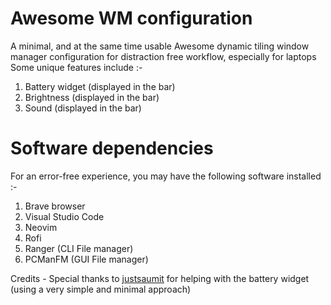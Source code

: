 # Awesome WM configuration

A minimal, and at the same time usable Awesome dynamic tiling window manager configuration for distraction free workflow, especially for laptops
Some unique features include :-

1. Battery widget (displayed in the bar)
2. Brightness     (displayed in the bar)
3. Sound          (displayed in the bar)

# Software dependencies
For an error-free experience, you may have the following software installed :-
1. Brave browser
2. Visual Studio Code
3. Neovim
4. Rofi
5. Ranger (CLI File manager)
6. PCManFM (GUI File manager)

Credits -
Special thanks to [justsaumit](https://github.com/justsaumit) for helping with the battery widget (using a very simple and minimal approach)
